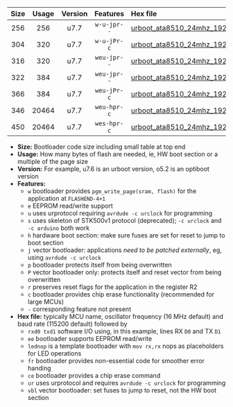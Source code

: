 |Size|Usage|Version|Features|Hex file|
|:-:|:-:|:-:|:-:|:--|
|256|256|u7.7|`w-u-jpr--`|[urboot_ata8510_24mhz_19200bps_rxb0_txb1_lednop_ur_vbl.hex](https://raw.githubusercontent.com/stefanrueger/urboot.hex/main/mcus/ata8510/fcpu_24mhz/19200_bps/urboot_ata8510_24mhz_19200bps_rxb0_txb1_lednop_ur_vbl.hex)|
|304|320|u7.7|`w-u-jPr-c`|[urboot_ata8510_24mhz_19200bps_rxb0_txb1_lednop_fr_ce_ur_vbl.hex](https://raw.githubusercontent.com/stefanrueger/urboot.hex/main/mcus/ata8510/fcpu_24mhz/19200_bps/urboot_ata8510_24mhz_19200bps_rxb0_txb1_lednop_fr_ce_ur_vbl.hex)|
|316|320|u7.7|`weu-jpr--`|[urboot_ata8510_24mhz_19200bps_rxb0_txb1_ee_ur_vbl.hex](https://raw.githubusercontent.com/stefanrueger/urboot.hex/main/mcus/ata8510/fcpu_24mhz/19200_bps/urboot_ata8510_24mhz_19200bps_rxb0_txb1_ee_ur_vbl.hex)|
|322|384|u7.7|`weu-jpr--`|[urboot_ata8510_24mhz_19200bps_rxb0_txb1_ee_lednop_ur_vbl.hex](https://raw.githubusercontent.com/stefanrueger/urboot.hex/main/mcus/ata8510/fcpu_24mhz/19200_bps/urboot_ata8510_24mhz_19200bps_rxb0_txb1_ee_lednop_ur_vbl.hex)|
|366|384|u7.7|`weu-jPr-c`|[urboot_ata8510_24mhz_19200bps_rxb0_txb1_ee_lednop_fr_ce_ur_vbl.hex](https://raw.githubusercontent.com/stefanrueger/urboot.hex/main/mcus/ata8510/fcpu_24mhz/19200_bps/urboot_ata8510_24mhz_19200bps_rxb0_txb1_ee_lednop_fr_ce_ur_vbl.hex)|
|346|20464|u7.7|`weu-hpr-c`|[urboot_ata8510_24mhz_19200bps_rxb0_txb1_ee_lednop_fr_ce_ur.hex](https://raw.githubusercontent.com/stefanrueger/urboot.hex/main/mcus/ata8510/fcpu_24mhz/19200_bps/urboot_ata8510_24mhz_19200bps_rxb0_txb1_ee_lednop_fr_ce_ur.hex)|
|450|20464|u7.7|`wes-hpr-c`|[urboot_ata8510_24mhz_19200bps_rxb0_txb1_ee_lednop_fr_ce.hex](https://raw.githubusercontent.com/stefanrueger/urboot.hex/main/mcus/ata8510/fcpu_24mhz/19200_bps/urboot_ata8510_24mhz_19200bps_rxb0_txb1_ee_lednop_fr_ce.hex)|

- **Size:** Bootloader code size including small table at top end
- **Usage:** How many bytes of flash are needed, ie, HW boot section or a multiple of the page size
- **Version:** For example, u7.6 is an urboot version, o5.2 is an optiboot version
- **Features:**
  + `w` bootloader provides `pgm_write_page(sram, flash)` for the application at `FLASHEND-4+1`
  + `e` EEPROM read/write support
  + `u` uses urprotocol requiring `avrdude -c urclock` for programming
  + `s` uses skeleton of STK500v1 protocol (deprecated); `-c urclock` and `-c arduino` both work
  + `h` hardware boot section: make sure fuses are set for reset to jump to boot section
  + `j` vector bootloader: applications *need to be patched externally*, eg, using `avrdude -c urclock`
  + `p` bootloader protects itself from being overwritten
  + `P` vector bootloader only: protects itself and reset vector from being overwritten
  + `r` preserves reset flags for the application in the register R2
  + `c` bootloader provides chip erase functionality (recommended for large MCUs)
  + `-` corresponding feature not present
- **Hex file:** typically MCU name, oscillator frequency (16 MHz default) and baud rate (115200 default) followed by
  + `rxd0 txd1` software I/O using, in this example, lines RX `D0` and TX `D1`
  + `ee` bootloader supports EEPROM read/write
  + `lednop` is a template bootloader with `mov rx,rx` nops as placeholders for LED operations
  + `fr` bootloader provides non-essential code for smoother error handing
  + `ce` bootloader provides a chip erase command
  + `ur` uses urprotocol and requires `avrdude -c urclock` for programming
  + `vbl` vector bootloader: set fuses to jump to reset, not the HW boot section
